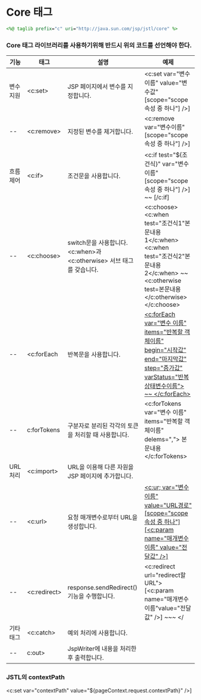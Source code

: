 Core 태그
===========================
```jsp
<%@ taglib prefix="c" uri="http://java.sun.com/jsp/jstl/core" %>
```
### Core 태그 라이브러리를 사용하기위해 반드시 위의 코드를 선언해야 한다.

|기능|태그|설명|예제|
|---------------|---------|---------|-------------|
|변수 지원|<c:set>|JSP 페이지에서 변수를 지정합니다.|<c:set var="변수이름" value="변수값" [scope="scope속성 중 하나"] />]|
|--|<c:remove>|지정된 변수를 제거합니다.|<c:remove var="변수이름" [scope="scope속성 중 하나"] />]|
|흐름 제어|<c:if>|조건문을 사용합니다.|<c:if test="${조건식}" var="변수 이름" [scope="scope속성 중 하나"] />] ~~ [/c:if]
|--|<c:choose>|switch문을 사용합니다. <c:when>과 <c:otherwise> 서브 태그를 갖습니다.|<c:choose> <c:when test="조건식1"본문내용1</c:when><c:when test="조건식2"본문내용2</c:when> ~~ <c:otherwise test=본문내용</c:otherwise> </c:choose>|
|--|<c:forEach|반복문을 사용합니다.|[<c:forEach var="변수 이름" items="반복할 객체이름" begin="시작값" end="마지막값" step="증가값" varStatus="반복상태변수이름"> ~~ </c:forEach>](https://github.com/lawijdo201/StudyPrograming/blob/main/JSP/JSTL/c:forEach.jsp)
|--|c:forTokens|구분자로 분리된 각각의 토큰을 처리할 때 사용합니다.|<c:forTokens var="변수 이름" items="반복할 객체이름" delems=","> 본문내용 </c:forTokens>
|URL 처리|<c:import>|URL을 이용해 다른 자원을 JSP 페이지에 추가합니다.|
|--|<c:url>|요청 매개변수로부터 URL을 생성합니다.|[<c:ur; var="변수이름" value="URL경로" [scope="scope 속성 중 하나"] [<c:param name="매개변수 이름" value="전달값" />]](https://github.com/lawijdo201/StudyPrograming/blob/main/JSP/JSTL/c:url.jsp)
|--|<c:redirect>|response.sendRedirect()기능을 수행합니다.|<c:redirect url="redirect할 URL"> [<c:param name="매개변수이름"value="전달값" />] ~~~ </
|기타 태그|<c:catch>|예외 처리에 사용합니다.|
|--|c:out>|JspWriter에 내용을 처리한 후 출력합니다.|

### JSTL의 contextPath

<c:set var="contextPath" value="${pageContext.request.contextPath}" />]
